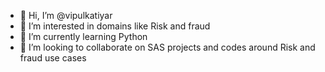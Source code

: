- 👋 Hi, I’m @vipulkatiyar
- 👀 I’m interested in domains like Risk and fraud
- 🌱 I’m currently learning Python 
- 💞️ I’m looking to collaborate on SAS projects and codes around Risk and fraud use cases

<!---
vipulkatiyar/vipulkatiyar is a ✨ special ✨ repository because its `README.md` (this file) appears on your GitHub profile.
You can click the Preview link to take a look at your changes.
--->
